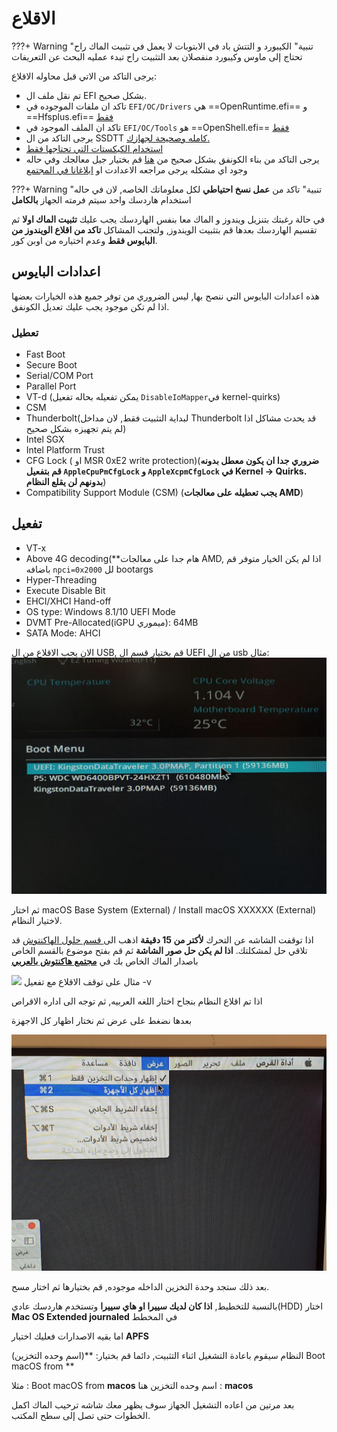 # الاقلاع

???+ Warning "تنبية"
	الكيبورد و التتش باد في الابتوبات لا يعمل في تثبيت الماك راح تحتاج إلى ماوس وكيبورد منفصلان بعد التثبيت راح تبدء عمليه البحث عن التعريفات

يرجى التاكد من الاتي قبل محاوله الاقلاع:

- تم نقل ملف ال EFI بشكل صحيح.
- تاكد ان ملفات  الموجوده في `EFI/OC/Drivers` هي ==OpenRuntime.efi== و ==Hfsplus.efi== [فقط](/EFI-setup/Opencore/)
- تاكد ان الملف الموجود في `EFI/OC/Tools` هو ==OpenShell.efi== [فقط]((/EFI-setup/Opencore/))
- يرجى التاكد من ال SSDTT [كامله وصحيحة لجهازك.](/EFI-setup/ACPI)
- [استخدام الكيكستات التي تحتاجها فقط](/EFI-setup/gathering-kexts/)
- يرجى التاكد من بناء الكونفق بشكل صحيح من [هنا](https://opencore.slowgeek.com/) قم بختيار جيل معالجك وفي حاله وجود اي مشكله يرجى مراجعه الاعدادت او [ابلاغانا في المجتمع](https://forum.هاكنتوش.com)


???+ Warning "تنبية"
	تاكد من **عمل نسخ احتياطي** لكل معلوماتك الخاصه, لان في حاله استخدام هاردسك واحد سيتم فرمته الجهاز **بالكامل**

في حالة رغبتك بتنزيل ويندوز و الماك معا بنفس الهاردسك يجب عليك **تثبيت الماك اولا** ثم تقسيم الهاردسك بعدها قم بتثبيت الويندوز, ولتجنب المشاكل **تاكد من اقلاع الويندوز من البايوس فقط** وعدم اختياره من اوبن كور.

## اعدادات البايوس

هذه اعدادات البايوس التي ننصح بها, ليس الضروري من توفر جميع هذه الخيارات بعضها اذا لم تكن موجود يجب عليك تعديل الكونفق.

### تعطيل

* Fast Boot
* Secure Boot
* Serial/COM Port
* Parallel Port
* VT-d (يمكن تفعيله بحاله تفعيل `DisableIoMapper`في kernel-quirks)
* CSM
* Thunderbolt(لبداية التثبيت فقط, لان مداخل Thunderbolt قد يحدث مشاكل اذا لم يتم تجهيزه بشكل صحيح)
* Intel SGX
* Intel Platform Trust
* CFG Lock ( او MSR 0xE2 write protection)(**ضروري جدا ان يكون معطل بدونه قم  بتفعيل `AppleCpuPmCfgLock` و `AppleXcpmCfgLock` في Kernel -> Quirks. بدونهم لن يقلع النظام**)
* Compatibility Support Module (CSM) (**يجب تعطيله على معالجات AMD**)

## تفعيل

* VT-x
* Above 4G decoding(**هام جدا على معالجات AMD, اذا لم يكن الخيار متوفر قم باضافه `npci=0x2000` لل bootargs
* Hyper-Threading
* Execute Disable Bit
* EHCI/XHCI Hand-off
* OS type: Windows 8.1/10 UEFI Mode
* DVMT Pre-Allocated(iGPU ميموري): 64MB
* SATA Mode: AHCI

الان يجب الاقلاع من ال USB, قم بختيار قسم ال UEFI من ال usb
مثال:
![](/img/usb-selection.jpg)

ثم اختار macOS Base System (External) / Install macOS XXXXXX (External) لاختيار النظام.

اذا توقفت الشاشه عن التحرك **لأكتر من 15 دقيقة** اذهب الى[ قسم حلول الهاكنتوش](https://forum.هاكنتوش.com/forums/hackintosh-fix/) قد تلاقي حل لمشكلتك.
**اذا لم يكن حل صور الشاشة** ثم قم بفتح موضوع بالقسم الخاص باصدار الماك الخاص بك في [**مجتمع هاكنتوش بالعربي**](https://forum.هاكنتوش.com)

![](/img/debug-example.jpg)
مثال على توقف الاقلاع مع تفعيل -v 

اذا تم اقلاع النظام بنجاح اختار اللغه العربيه, ثم توجه الى اداره الاقراص

بعدها نضغط على عرض ثم نختار اظهار كل الاجهزة

![](/img/list-all-devices.jpg)

بعد ذلك ستجد وحدة التخزين الداخله موجوده, قم بختيارها ثم اختار مسح.

بالنسبة للتخطيط, **اذا كان لديك سييرا او هاي سييرا** وتستخدم هاردسك عادي(HDD) اختار **Mac OS Extended journaled** في المخطط

اما بقيه الاصدارات فعليك اختيار **APFS**

النظام سيقوم باعادة التشغيل اثناء التثبيت, دائما قم بختيار: **(اسم وحده التخزين) Boot macOS from **

مثلا : Boot macOS from **macos** اسم وحده التخزين هنا : **macos**

بعد مرتين من اعاده التشغيل الجهاز سوف يظهر معك شاشه ترحيب الماك اكمل الخطوات حتى تصل إلى سطح المكتب.

